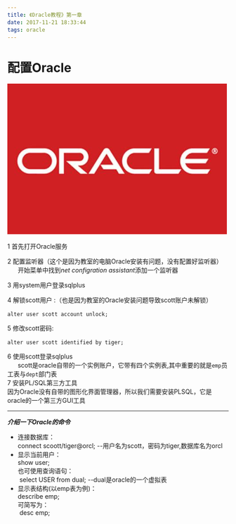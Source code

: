 ```yaml
---
title: 《Oracle教程》第一章
date: 2017-11-21 18:33:44
tags: oracle
---
```

# 配置Oracle
![](https://github.com/No-Sky/storage/raw/master/images/Logo/OracleLogo1.jpg)

 <!-- more -->

 1 首先打开Oracle服务

 2 配置监听器（这个是因为教室的电脑Oracle安装有问题，没有配置好监听器）<br>
&nbsp;&nbsp;&nbsp;&nbsp;&nbsp;&nbsp;开始菜单中找到*net configration assistant*添加一个监听器

 3 用system用户登录sqlplus

 4 解锁scott用户 :（也是因为教室的Oracle安装问题导致scott账户未解锁）
```
alter user scott account unlock;
```

 5 修改scott密码:
```
alter user scott identified by tiger;
```

 6 使用scott登录sqlplus<br>
&nbsp;&nbsp;&nbsp;&nbsp;&nbsp;&nbsp;scott是oracle自带的一个实例账户，它带有四个实例表,其中重要的就是`emp`员工表与`dept`部门表<br>
 7 安装PL/SQL第三方工具<br>
   因为Oracle没有自带的图形化界面管理器，所以我们需要安装PLSQL，它是oracle的一个第三方GUI工具

---
***介绍一下Oracle的命令***

 - 连接数据库：<br>
		connect scoott/tiger@orcl;         --用户名为scott，密码为tiger,数据库名为orcl
 - 显示当前用户：<br>
		show user;<br>
也可使用查询语句：<br>
	​	select USER from dual;              --dual是oracle的一个虚拟表
 - 显示表结构(以emp表为例)：<br>
		describe emp;<br>
可简写为：<br>
	​	desc emp;

